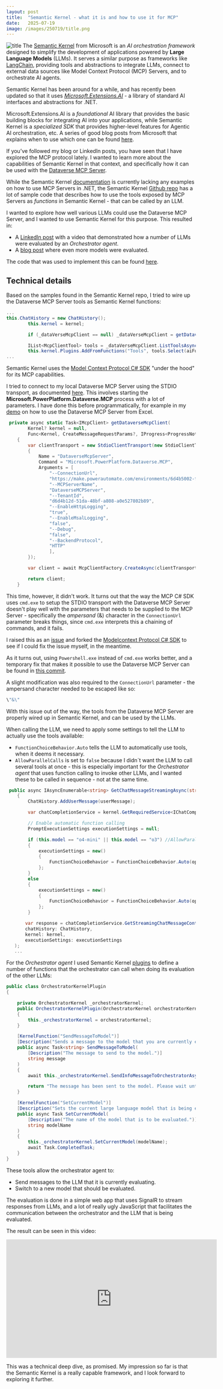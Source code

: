 ```yaml
---
layout: post
title:  "Semantic Kernel - what it is and how to use it for MCP"
date:   2025-07-19
image: /images/250719/title.png
---
```

![title](/images/250719/title.png)
The [Semantic Kernel](https://learn.microsoft.com/en-us/semantic-kernel/overview/) from Microsoft is an *AI orchestration framework* designed to simplify the development of applications powered by **Large Language Models** (LLMs). It serves a similar purpose as frameworks like [LangChain](https://www.langchain.com/), providing tools and abstractions to integrate LLMs, connect to external data sources like Model Context Protocol (MCP) Servers<!--end_excerpt-->, and to orchestrate AI agents.

Semantic Kernel has been around for a while, and has recently been updated so that it uses [*Microsoft.Extensions.AI*](https://learn.microsoft.com/en-us/dotnet/ai/microsoft-extensions-ai) - a library of standard AI interfaces and abstractions for .NET.

Microsoft.Extensions.AI is a *foundational* AI library that provides the basic building blocks for integrating AI into your applications, while Semantic Kernel is a *specialized SDK* that provides higher-level features for Agentic AI orchestration, etc. A series of good blog posts from Microsoft that explains when to use which one can be found [here](https://devblogs.microsoft.com/semantic-kernel/semantic-kernel-and-microsoft-extensions-ai-better-together-part-1/).

If you’ve followed my blog or LinkedIn posts, you have seen that I have explored the MCP protocol lately. I wanted to learn more about the capabilities of Semantic Kernel in that context, and specifically how it can be used with the [Dataverse MCP Server](https://learn.microsoft.com/en-us/power-apps/maker/data-platform/data-platform-mcp).

While the Semantic Kernel [documentation](https://learn.microsoft.com/en-us/semantic-kernel/concepts/plugins/adding-mcp-plugins?pivots=programming-language-csharp#add-plugins-from-a-local-mcp-server) is currently lacking any examples on how to use MCP Servers in .NET, the Semantic Kernel [Github repo](https://github.com/microsoft/semantic-kernel/tree/79d3dde556e4cdc482d83c9f5f0a459c5cc79a48/dotnet/samples/Demos/ModelContextProtocolClientServer) has a lot of sample code that describes how to use the tools exposed by MCP Servers as *functions* in Semantic Kernel - that can be called by an LLM.

I wanted to explore how well various LLMs could use the Dataverse MCP Server, and I wanted to use Semantic Kernel for this purpose. This resulted in:

- A [LinkedIn post](https://www.linkedin.com/posts/andreas-adner-70b1153_dataversemcp-semantickernel-llmevaluation-activity-7349537355499745281-42j8?utm_source=share&utm_medium=member_desktop&rcm=ACoAAACM8rsBEgQIrYgb4NZAbnxwfDRk_Tu5e3w) with a video that demonstrated how a number of LLMs were evaluated by an *Orchestrator agent*.
- A [blog post](https://nullpointer.se/dataverse/mcp/llm/2025/07/14/dataverse-llm-evaluation.html) where even more models were evaluated.

The code that was used to implement this can be found [here](https://github.com/adner/SemanticKernelMcp/tree/llm-orchestrator).

## Technical details
Based on the samples found in the Semantic Kernel repo, I tried to wire up the Dataverse MCP Server tools as Semantic Kernel functions:

```csharp
...
this.ChatHistory = new ChatHistory();
        this.kernel = kernel;

        if (_dataVerseMcpClient == null) _dataVerseMcpClient = getDataverseMcpClient().Result;

        IList<McpClientTool> tools = _dataVerseMcpClient.ListToolsAsync().Result;
        this.kernel.Plugins.AddFromFunctions("Tools", tools.Select(aiFunction => aiFunction.AsKernelFunction()));
...
```
Semantic Kernel uses the [Model Context Protocol C# SDK](https://github.com/modelcontextprotocol/csharp-sdk) "under the hood" for its MCP capabilities.

I tried to connect to my local Dataverse MCP Server using the STDIO transport, as documented [here](https://learn.microsoft.com/en-us/power-apps/maker/data-platform/data-platform-mcp#configure-dataverse-mcp-server-in-claude-desktop). This involves starting the **Microsoft.PowerPlatform.Dataverse.MCP** process with a lot of parameters. I have done this before programmatically, for example in my [demo](https://www.linkedin.com/posts/andreas-adner-70b1153_dataverse-mcp-server-running-from-excel-activity-7345177569844953088-H3Y9?utm_source=share&utm_medium=member_desktop&rcm=ACoAAACM8rsBEgQIrYgb4NZAbnxwfDRk_Tu5e3w) on how to use the Dataverse MCP Server from Excel.

```csharp
 private async static Task<IMcpClient> getDataverseMcpClient(
        Kernel? kernel = null,
        Func<Kernel, CreateMessageRequestParams?, IProgress<ProgressNotificationValue>, CancellationToken, Task<CreateMessageResult>>? samplingRequestHandler = null)
    {
        var clientTransport = new StdioClientTransport(new StdioClientTransportOptions
        {
            Name = "DataverseMcpServer",
            Command = "Microsoft.PowerPlatform.Dataverse.MCP",
            Arguments = [
                "--ConnectionUrl",
                "https://make.powerautomate.com/environments/6d4b5002-f3d1-e8e3-8e8d-4a8983d6535c/connections?apiName=shared_commondataserviceforapps\"&\"connectionName=5006ad27f35e4dd59e1ecfdd2f99e09f",
                "--MCPServerName",
                "DataverseMCPServer",
                "--TenantId",
                "d6d4b12d-51da-48bf-a808-a0e527802b89",
                "--EnableHttpLogging",
                "true",
                "--EnableMsalLogging",
                "false",
                "--Debug",
                "false",
                "--BackendProtocol",
                "HTTP"
                ],
        });

        var client = await McpClientFactory.CreateAsync(clientTransport);

        return client;
    }
```
This time, however, it didn't work. It turns out that the way the MCP C# SDK uses `cmd.exe` to setup the STDIO transport with the Dataverse MCP Server doesn't play well with the parameters that needs to be supplied to the MCP Server - specifically the *ampersand* (&) character in the `ConnectionUrl` parameter breaks things, since `cmd.exe` interprets this a chaining of commands, and it fails.

I raised this as an [issue](https://github.com/issues/created?issue=modelcontextprotocol%7Ccsharp-sdk%7C594) and forked the [Modelcontext Protocol C# SDK](https://github.com/adner/csharp-sdk) to see if I could fix the issue myself, in the meantime. 

As it turns out, using `Powershell.exe` instead of `cmd.exe` works better, and a temporary fix that makes it possible to use the Dataverse MCP Server can be found in [this commit](https://github.com/adner/csharp-sdk/commit/63cdcbb5ceca1bdf835b14ee39607f2bc0cadc1c).

A slight modification was also required to the `ConnectionUrl` parameter - the ampersand character needed to be escaped like so:

```csharp
\"&\"
```
With this issue out of the way, the tools from the Dataverse MCP Server are properly wired up in Semantic Kernel, and can be used by the LLMs.

When calling the LLM, we need to apply some settings to tell the LLM to actually use the tools available:

- `FunctionChoiceBehavior.Auto` tells the LLM to automatically use tools, when it deems it necessary.
- `AllowParallelCalls` is set to `false` because I didn´t want the LLM to call several tools at once - this is especially important for the *Orchestrator agent* that uses function calling to invoke other LLMs, and I wanted these to be called in sequence - not at the same time.

```csharp
 public async IAsyncEnumerable<string> GetChatMessageStreamingAsync(string userMessage)
    {
        ChatHistory.AddUserMessage(userMessage);

        var chatCompletionService = kernel.GetRequiredService<IChatCompletionService>();

        // Enable automatic function calling
        PromptExecutionSettings executionSettings = null;

        if (this.model == "o4-mini" || this.model == "o3") //AllowParallelCalls parameter not supported for some models
        {
            executionSettings = new()
            {
                FunctionChoiceBehavior = FunctionChoiceBehavior.Auto(options: new() { RetainArgumentTypes = true })
            };
        }
        else
        {
            executionSettings = new()
            {
                FunctionChoiceBehavior = FunctionChoiceBehavior.Auto(options: new() { RetainArgumentTypes = true, AllowParallelCalls = false })
            };
        }

       var response = chatCompletionService.GetStreamingChatMessageContentsAsync(
       chatHistory: ChatHistory,
       kernel: kernel,
       executionSettings: executionSettings
   );
   ...
```
For the *Orchestrator agent* I used Semantic Kernel [plugins](https://learn.microsoft.com/en-us/semantic-kernel/concepts/plugins/?pivots=programming-language-csharp) to define a number of functions that the orchestrator can call when doing its evaluation of the other LLMs:

```csharp
public class OrchestratorKernelPlugin
{

    private OrchestratorKernel _orchestratorKernel;
    public OrchestratorKernelPlugin(OrchestratorKernel orchestratorKernel)
    {
        this._orchestratorKernel = orchestratorKernel;
    }

    [KernelFunction("SendMessageToModel")]
    [Description("Sends a message to the model that you are currently evaluating.")]
    public async Task<string> SendMessageToModel(
        [Description("The message to send to the model.")]
        string message
    )
    {
        await this._orchestratorKernel.SendInfoMessageToOrchestratorAsync("[SendToModel]:" + message);

        return "The message has been sent to the model. Please wait until you get a response starting with [modelName].";
    }

    [KernelFunction("SetCurrentModel")]
    [Description("Sets the current large language model that is being evaluated by the orchestrator.")]
    public async Task SetCurrentModel(
        [Description("The name of the model that is to be evaluated.")]
        string modelName
    )
    {
        this._orchestratorKernel.SetCurrentModel(modelName);
        await Task.CompletedTask;
    }
}
```
These tools allow the orchestrator agent to:
- Send messages to the LLM that it is currently evaluating.
- Switch to a new model that should be evaluated.

The evaluation is done in a simple web app that uses SignalR to stream responses from LLMs, and a lot of really ugly JavaScript that facilitates the communication between the orchestrator and the LLM that is being evaluated. 

The result can be seen in this video:

<iframe width="560" height="315" src="https://www.youtube.com/embed/xmCX85DCBt8?si=j-_FtcfZfZomXnvR" title="YouTube video player" frameborder="0" allow="accelerometer; autoplay; clipboard-write; encrypted-media; gyroscope; picture-in-picture; web-share" referrerpolicy="strict-origin-when-cross-origin" allowfullscreen></iframe>

This was a technical deep dive, as promised. My impression so far is that the Semantic Kernel is a really capable framework, and I look forward to exploring it further.



